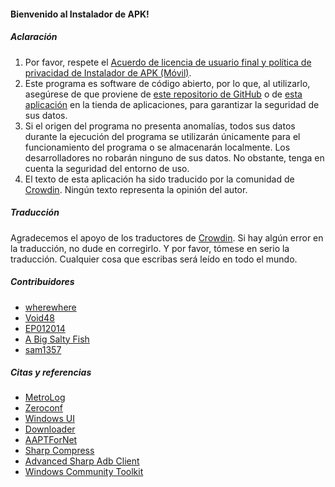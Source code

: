 #### Bienvenido al Instalador de APK!

##### Aclaración
1. Por favor, respete el [Acuerdo de licencia de usuario final y política de privacidad de Instalador de APK (Móvil)](https://github.com/Paving-Base/APK-Installer/blob/main/Privacy.md).
2. Este programa es software de código abierto, por lo que, al utilizarlo, asegúrese de que proviene de [este repositorio de GitHub](https://github.com/Paving-Base/APK-Installer) o de [esta aplicación](https://www.microsoft.com/store/apps/9P2JFQ43FPPG) en la tienda de aplicaciones, para garantizar la seguridad de sus datos.
3. Si el origen del programa no presenta anomalías, todos sus datos durante la ejecución del programa se utilizarán únicamente para el funcionamiento del programa o se almacenarán localmente. Los desarrolladores no robarán ninguno de sus datos. No obstante, tenga en cuenta la seguridad del entorno de uso.
4. El texto de esta aplicación ha sido traducido por la comunidad de [Crowdin](https://crowdin.com/project/APKInstaller "Crowdin"). Ningún texto representa la opinión del autor.

##### Traducción
Agradecemos el apoyo de los traductores de [Crowdin](https://crowdin.com/project/APKInstaller "Crowdin"). Si hay algún error en la traducción, no dude en corregirlo. Y por favor, tómese en serio la traducción. Cualquier cosa que escribas será leído en todo el mundo.

##### Contribuidores
- [wherewhere](https://github.com/wherewhere)
- [Void48](https://github.com/Void48)
- [EP012014](https://github.com/EP012014)
- [A Big Salty Fish](https://github.com/bigsaltyfishes)
- [sam1357](https://github.com/sam1357)

##### Citas y referencias
- [MetroLog](https://github.com/roubachof/MetroLog "MetroLog")
- [Zeroconf](https://github.com/novotnyllc/Zeroconf "Zeroconf")
- [Windows UI](https://github.com/microsoft/microsoft-ui-xaml "Windows UI")
- [Downloader](https://github.com/bezzad/Downloader "Downloader")
- [AAPTForNet](https://github.com/canheo136/QuickLook.Plugin.ApkViewer "AAPTForNet")
- [Sharp Compress](https://github.com/adamhathcock/sharpcompress "Sharp Compress")
- [Advanced Sharp Adb Client](https://github.com/yungd1plomat/AdvancedSharpAdbClient "Advanced Sharp Adb Client")
- [Windows Community Toolkit](https://github.com/CommunityToolkit/WindowsCommunityToolkit "Windows Community Toolkit")